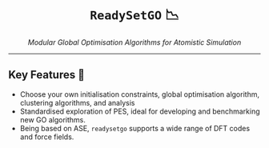 <div align="center">
  <h1><code>ReadySetGO</code> 📉</h1>
  <p><i>Modular Global Optimisation Algorithms for Atomistic Simulation</i></p>
</div>

***
## Key Features 🎰

- Choose your own initialisation constraints, global optimisation algorithm, clustering algorithms, and analysis
- Standardised exploration of PES, ideal for developing and benchmarking new GO algorithms.
- Being based on ASE, `readysetgo` supports a wide range of DFT codes and force fields.
